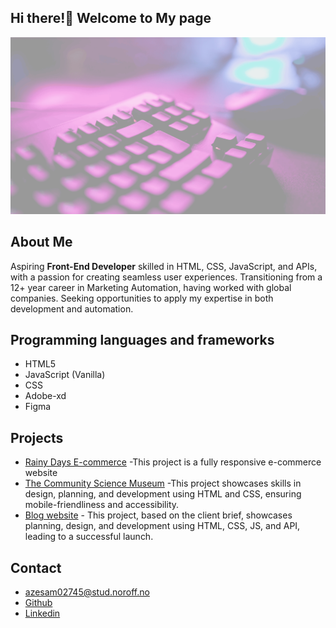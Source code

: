 ## Hi there!👋 Welcome to My page

![blog image card project exame 1, retrived from profilepage card](/images/background-image.png)

## About Me

Aspiring **Front-End Developer** skilled in HTML, CSS, JavaScript, and APIs, with a passion for creating seamless user experiences. Transitioning from a 12+ year career in Marketing Automation, having worked with global companies. Seeking opportunities to apply my expertise in both development and automation.

## Programming languages and frameworks

- HTML5
- JavaScript (Vanilla)
- CSS
- Adobe-xd
- Figma

## Projects

- [Rainy Days E-commerce](https://github.com/SocanIcode/HTML-CSS---CA.git) -This project is a fully responsive e-commerce website
- [The Community Science Museum](https://github.com/SocanIcode/Semester_project.git) -This project showcases skills in design, planning, and development using HTML and CSS, ensuring mobile-friendliness and accessibility.
- [Blog website](https://github.com/NoroffFEU/Azeb_Samuel_SP1_CA_Mar24FT.txt.git) - This project, based on the client brief, showcases planning, design, and development using HTML, CSS, JS, and API, leading to a successful launch.

## Contact

- azesam02745@stud.noroff.no
- [Github](https://github.com/SocanIcode/)
- [Linkedin](https://www.linkedin.com/in/azebsame)
